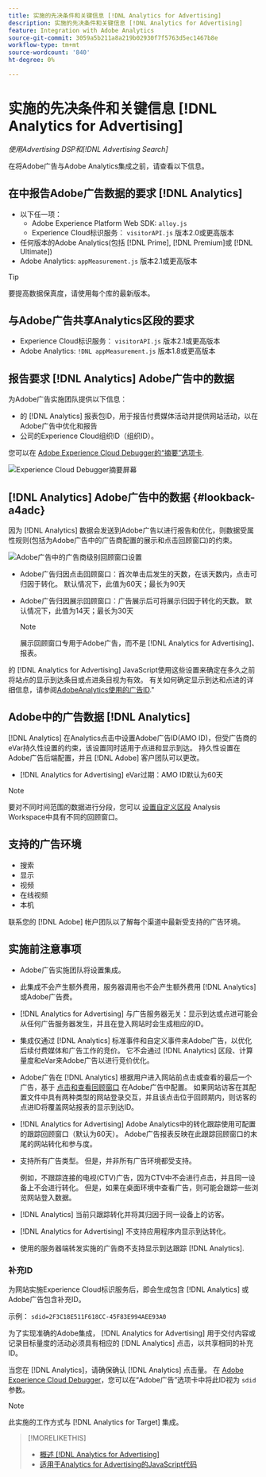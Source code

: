 ```yaml
---
title: 实施的先决条件和关键信息 [!DNL Analytics for Advertising]
description: 实施的先决条件和关键信息 [!DNL Analytics for Advertising]
feature: Integration with Adobe Analytics
source-git-commit: 3059a5b211a8a219b02930f7f5763d5ec1467b8e
workflow-type: tm+mt
source-wordcount: '840'
ht-degree: 0%

---
```


# 实施的先决条件和关键信息 [!DNL Analytics for Advertising]

*使用Advertising DSP和[!DNL Advertising Search]*

在将Adobe广告与Adobe Analytics集成之前，请查看以下信息。

## 在中报告Adobe广告数据的要求 [!DNL Analytics]

* 以下任一项：
   * Adobe Experience Platform Web SDK: `alloy.js`
   * Experience Cloud标识服务： `visitorAPI.js` 版本2.0或更高版本
* 任何版本的Adobe Analytics(包括 [!DNL Prime], [!DNL Premium]或 [!DNL Ultimate])
* Adobe Analytics: `appMeasurement.js` 版本2.1或更高版本

>[!TIP]
>
>要提高数据保真度，请使用每个库的最新版本。

## 与Adobe广告共享Analytics区段的要求

* Experience Cloud标识服务： `visitorAPI.js` 版本2.1或更高版本
* Adobe Analytics: `!DNL appMeasurement.js` 版本1.8或更高版本

## 报告要求 [!DNL Analytics] Adobe广告中的数据

为Adobe广告实施团队提供以下信息：

* 的 [!DNL Analytics] 报表包ID，用于报告付费媒体活动并提供网站活动，以在Adobe广告中优化和报告
* 公司的Experience Cloud组织ID（组织ID）。

您可以在 [Adobe Experience Cloud Debugger的“摘要”选项卡](https://experienceleague.adobe.com/docs/debugger/using-v2/summary.html).

![Experience Cloud Debugger摘要屏幕](/help/integrations/assets/a4adc-debugger-summary.png)

## [!DNL Analytics] Adobe广告中的数据 {#lookback-a4adc}

因为 [!DNL Analytics] 数据会发送到Adobe广告以进行报告和优化，则数据受属性规则(包括为Adobe广告中的广告商配置的展示和点击回顾窗口)的约束。

![Adobe广告中的广告商级别回顾窗口设置](/help/integrations/assets/a4adc-lookbacks.png)

* Adobe广告归因点击回顾窗口：首次单击后发生的天数，在该天数内，点击可归因于转化。 默认情况下，此值为60天；最长为90天
* Adobe广告归因展示回顾窗口：广告展示后可将展示归因于转化的天数。 默认情况下，此值为14天；最长为30天

   >[!NOTE]
   >
   > 展示回顾窗口专用于Adobe广告，而不是 [!DNL Analytics for Advertising]、报表。

的 [!DNL Analytics for Advertising] JavaScript使用这些设置来确定在多久之前将站点的显示到达条目或点进条目视为有效。 有关如何确定显示到达和点进的详细信息，请参阅[AdobeAnalytics使用的广告ID](ids.md).&quot;

## Adobe中的广告数据 [!DNL Analytics]

[!DNL Analytics] 在Analytics点击中设置Adobe广告ID(AMO ID)，但受广告商的eVar持久性设置的约束，该设置同时适用于点进和显示到达。 持久性设置在Adobe广告后端配置，并且 [!DNL Adobe] 客户团队可以更改。

* [!DNL Analytics for Advertising] eVar过期：AMO ID默认为60天

>[!NOTE]
>
>要对不同时间范围的数据进行分段，您可以 [设置自定义区段](https://experienceleague.adobe.com/docs/analytics/components/segmentation/segmentation-workflow/seg-build.html) Analysis Workspace中具有不同的回顾窗口。

## 支持的广告环境

* 搜索
* 显示
* 视频
* 在线视频
* 本机

联系您的 [!DNL Adobe] 帐户团队以了解每个渠道中最新受支持的广告环境。

## 实施前注意事项

* Adobe广告实施团队将设置集成。

* 此集成不会产生额外费用，服务器调用也不会产生额外费用 [!DNL Analytics] 或Adobe广告费。

* [!DNL Analytics for Advertising] 与广告服务器无关：显示到达或点进可能会从任何广告服务器发生，并且在登入网站时会生成相应的ID。

* 集成仅通过 [!DNL Analytics] 标准事件和自定义事件来Adobe广告，以优化后续付费媒体和广告工作的竞价。 它不会通过 [!DNL Analytics] 区段、计算量度和eVar来Adobe广告以进行竞价优化。

* Adobe广告在 [!DNL Analytics] 根据用户进入网站前点击或查看的最后一个广告，基于 [点击和查看回顾窗口](#lookback-a4adc) 在Adobe广告中配置。 如果网站访客在其配置文件中具有两种类型的网站登录交互，并且该点击位于回顾期内，则访客的点进ID将覆盖网站报表的显示到达ID。

* [!DNL Analytics for Advertising] Adobe Analytics中的转化跟踪使用可配置的跟踪回顾窗口（默认为60天）。 Adobe广告报表反映在此跟踪回顾窗口的末尾的网站转化和参与度。

* 支持所有广告类型。 但是，并非所有广告环境都受支持。

   例如，不跟踪连接的电视(CTV)广告，因为CTV中不会进行点击，并且同一设备上不会进行转化。 但是，如果在桌面环境中查看广告，则可能会跟踪一些浏览网站登入数据。

* [!DNL Analytics] 当前只跟踪转化并将其归因于同一设备上的访客。

* [!DNL Analytics for Advertising] 不支持应用程序内显示到达转化。

* 使用的服务器端转发实施的广告商不支持显示到达跟踪 [!DNL Analytics].

### 补充ID

为网站实施Experience Cloud标识服务后，即会生成包含 [!DNL Analytics] 或Adobe广告包含补充ID。

示例： `sdid=2F3C18E511F618CC-45F83E994AEE93A0`

为了实现准确的Adobe集成， [!DNL Analytics for Advertising] 用于交付内容或记录目标量度的活动必须具有相应的 [!DNL Analytics] 点击，以共享相同的补充ID。

当您在 [!DNL Analytics]，请确保确认 [!DNL Analytics] 点击量。 在 [Adobe Experience Cloud Debugger](https://experienceleague.adobe.com/docs/debugger/using-v2/summary.html)，您可以在“Adobe广告”选项卡中将此ID视为 `sdid` 参数。

>[!NOTE]
>
> 此实施的工作方式与 [!DNL Analytics for Target] 集成。

>[!MORELIKETHIS]
>
>* [概述 [!DNL Analytics for Advertising]](overview.md)
>* [适用于Analytics for Advertising的JavaScript代码](/help/integrations/analytics/javascript.md)

